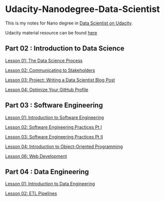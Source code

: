 # Udacity-Nanodegree-Data-Scientist
This is my notes for Nano degree in [Data Scientist on Udacity](https://www.udacity.com/course/data-scientist-nanodegree--nd025?utm_source=gsem_brand&utm_medium=ads_r&utm_campaign=18847102053_c_individuals&utm_term=143779786032&utm_keyword=data%20scientist%20udacity_e&gclid=Cj0KCQiAgaGgBhC8ARIsAAAyLfH4ZdXGGtSYOLobQMi-OWTruPHdIMArNHyOnddQ5d1alDddeo36LkEaAiiyEALw_wcB).

Udacity material resource can be found [here](https://github.com/udacity/DSND_Term2)

## Part 02 : Introduction to Data Science
[Lesson 01: The Data Science Process](https://github.com/chloehuang123/udacity-nano-data-scientist/tree/main/CRISP_DM)

[Lesson 02: Communicating to Stakeholders](https://github.com/chloehuang123/udacity-nano-data-scientist/tree/main/Lesson%2002:%20Communicating%20to%20Stakeholders)

[Lesson 03: Project: Writing a Data Scientist Blog Post](https://github.com/chloehuang123/Uncovering_Insights_from_Airbnbs_Boston_Housing)

[Lesson 04: Optimize Your GitHub Profile](https://github.com/chloehuang123)

## Part 03 : Software Engineering
[Lesson 01: Introduction to Software Engineering](https://github.com/chloehuang123/udacity-nano-data-scientist/tree/main/Lesson%2001:%20Introduction%20to%20Software%20Engineering)

[Lesson 02: Software Engineering Practices Pt I](https://github.com/chloehuang123/Udacity-Nano-Degree-Data-Scientist/tree/main/Lesson%2002:%20Software%20Engineering%20Practices%20Pt%20I)

[Lesson 03: Software Engineering Practices Pt II](https://github.com/chloehuang123/Udacity-Nano-Degree-Data-Scientist/tree/main/Lesson%2003:%20Software%20Engineering%20Practices%20Pt%20II)

[Lesson 04: Introduction to Object-Oriented Programming](https://github.com/chloehuang123/Udacity-Nano-Degree-Data-Scientist/tree/main/Lesson%2004:%20Introduction%20to%20Object-Oriented%20Programming)

[Lesson 06: Web Development](https://github.com/chloehuang123/Udacity-Nano-Degree-Data-Scientist/tree/main/Lesson%2006:%20Web%20Development)

## Part 04 : Data Engineering
[Lesson 01: Introduction to Data Engineering]()

[Lesson 02: ETL Pipelines](https://github.com/chloehuang123/Udacity-Nano-Degree-Data-Scientist/tree/main/Lesson%2002:%20ETL%20Pipelines)
